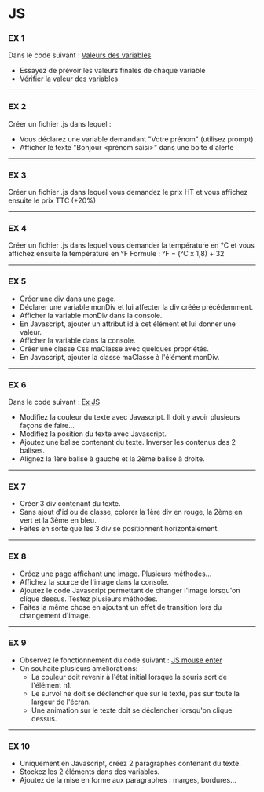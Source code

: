 # JS


### EX 1

Dans le code suivant : <a href='https://codepen.io/SimplonCharleville/pen/aKmXOb' target='_blank'>Valeurs des variables</a>

- Essayez de prévoir les valeurs finales de chaque variable
- Vérifier la valeur des variables

<hr>


### EX 2

Créer un fichier .js dans lequel :

- Vous déclarez une variable demandant "Votre prénom" (utilisez prompt)
- Afficher le texte "Bonjour <prénom saisi>" dans une boite d'alerte

<hr>

### EX 3

Créer un fichier .js dans lequel vous demandez le prix HT et vous affichez ensuite le prix TTC (+20%)

<hr>

### EX 4

Créer un fichier .js dans lequel vous demander la température en °C et vous affichez ensuite la température en °F
Formule : °F = (°C x 1,8) + 32

<hr>

### EX 5

- Créer une div dans une page.
- Déclarer une variable monDiv et lui affecter la div créée précédemment.
- Afficher la variable monDiv dans la console.
- En Javascript, ajouter un attribut id à cet élément et lui donner une valeur.
- Afficher la variable dans la console.
- Créer une classe Css maClasse avec quelques propriétés.
- En Javascript, ajouter la classe maClasse à l'élément monDiv.

<hr>

### EX 6

Dans le code suivant : <a href='https://codepen.io/SimplonCharleville/pen/ERgOvw' target='_blank'>Ex JS</a>

- Modifiez la couleur du texte avec Javascript. Il doit y avoir plusieurs façons de faire...
- Modifiez la position du texte avec Javascript.
- Ajoutez une balise contenant du texte. Inverser les contenus des 2 balises.
- Alignez la 1ère balise à gauche et la 2ème balise à droite.

<hr>

### EX 7

- Créer 3 div contenant du texte.
- Sans ajout d'id ou de classe, colorer la 1ère div en rouge, la 2ème en vert et la 3ème en bleu.
- Faites en sorte que les 3 div se positionnent horizontalement.

<hr>

### EX 8

- Créez une page affichant une image. Plusieurs méthodes...
- Affichez la source de l'image dans la console.
- Ajoutez le code Javascript permettant de changer l'image lorsqu'on clique dessus. Testez plusieurs méthodes.
- Faites la même chose en ajoutant un effet de transition lors du changement d'image.

<hr>

### EX 9

- Observez le fonctionnement du code suivant : <a href='https://codepen.io/SimplonCharleville/pen/NzREBG' target='_blank'>JS mouse enter</a>
- On souhaite plusieurs améliorations:
  - La couleur doit revenir à l'état initial lorsque la souris sort de l'élément h1.
  - Le survol ne doit se déclencher que sur le texte, pas sur toute la largeur de l'écran.
  - Une animation sur le texte doit se déclencher lorsqu'on clique dessus.
  
<hr>

### EX 10

- Uniquement en Javascript, créez 2 paragraphes contenant du texte.
- Stockez les 2 éléments dans des variables.
- Ajoutez de la mise en forme aux paragraphes : marges, bordures...

